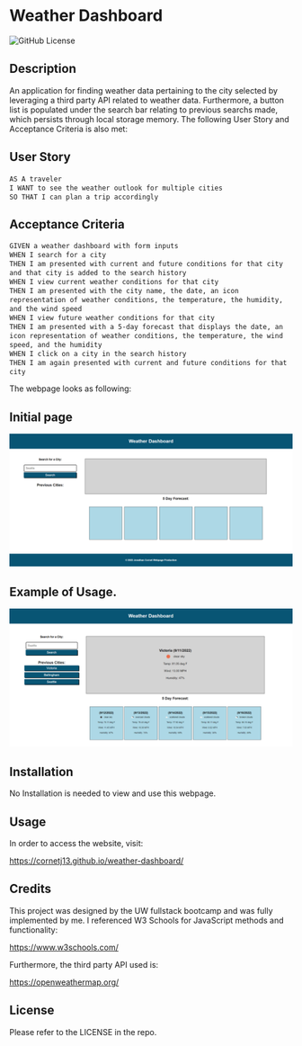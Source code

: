 # Weather Dashboard

![GitHub License](https://img.shields.io/github/license/cornetj13/coding-questions-quiz-game?style=plastic)

## Description

An application for finding weather data pertaining to the city selected by leveraging a third party API related to weather data. Furthermore, a button list is populated under the search bar relating to previous searchs made, which persists through local storage memory. The following User Story and Acceptance Criteria is also met:

## User Story

```
AS A traveler
I WANT to see the weather outlook for multiple cities
SO THAT I can plan a trip accordingly
```

## Acceptance Criteria

```
GIVEN a weather dashboard with form inputs
WHEN I search for a city
THEN I am presented with current and future conditions for that city and that city is added to the search history
WHEN I view current weather conditions for that city
THEN I am presented with the city name, the date, an icon representation of weather conditions, the temperature, the humidity, and the wind speed
WHEN I view future weather conditions for that city
THEN I am presented with a 5-day forecast that displays the date, an icon representation of weather conditions, the temperature, the wind speed, and the humidity
WHEN I click on a city in the search history
THEN I am again presented with current and future conditions for that city
```

The webpage looks as following:

## Initial page
![The landing page of the application before usage.](./assets/README-images/unused-page.png)

## Example of Usage.
![A page after several searches have been made.](./assets/README-images/used-page.png)

## Installation

No Installation is needed to view and use this webpage.

## Usage

In order to access the website, visit:

https://cornetj13.github.io/weather-dashboard/

## Credits

This project was designed by the UW fullstack bootcamp and was fully implemented by me. I referenced W3 Schools for JavaScript methods and functionality:

https://www.w3schools.com/

Furthermore, the third party API used is:

https://openweathermap.org/

## License

Please refer to the LICENSE in the repo.